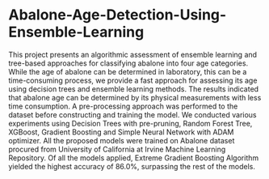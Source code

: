 # Abalone-Age-Detection-Using-Ensemble-Learning
This project presents an algorithmic assessment of ensemble learning and tree-based approaches for classifying abalone into four age categories. While the age of abalone can be determined in laboratory, this can be a time-consuming process, we provide a fast approach for assessing its age using decision trees and ensemble learning methods. The results
indicated that abalone age can be determined by its physical measurements with less time consumption. A pre-processing approach was performed to the dataset before constructing and training the model. We conducted various experiments using Decision Trees with pre-pruning, Random Forest Tree, XGBoost, Gradient Boosting and Simple Neural Network with ADAM optimizer. All the proposed models were trained on Abalone dataset procured from University of California at Irvine Machine Learning Repository. Of all the models applied, Extreme Gradient Boosting Algorithm yielded the highest accuracy of 86.0%, surpassing the rest of the models. 
